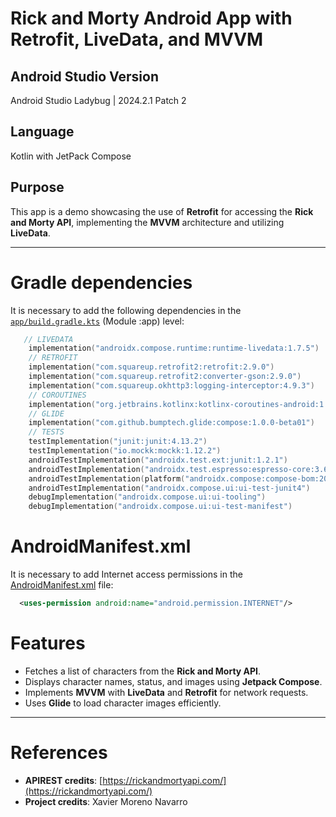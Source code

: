 # Rick and Morty Android App with Retrofit, LiveData, and MVVM

## Android Studio Version
Android Studio Ladybug | 2024.2.1 Patch 2

## Language
Kotlin with JetPack Compose

## Purpose
This app is a demo showcasing the use of **Retrofit** for accessing the **Rick and Morty API**, implementing the **MVVM** architecture and utilizing **LiveData**.

---

# Gradle dependencies
It is necessary to add the following dependencies in the [`app/build.gradle.kts`](app/build.gradle.kts) (Module :app) level:

```kotlin
   // LIVEDATA
    implementation("androidx.compose.runtime:runtime-livedata:1.7.5")
    // RETROFIT
    implementation("com.squareup.retrofit2:retrofit:2.9.0")
    implementation("com.squareup.retrofit2:converter-gson:2.9.0")
    implementation("com.squareup.okhttp3:logging-interceptor:4.9.3")
    // COROUTINES
    implementation("org.jetbrains.kotlinx:kotlinx-coroutines-android:1.7.3")
    // GLIDE
    implementation("com.github.bumptech.glide:compose:1.0.0-beta01")
    // TESTS
    testImplementation("junit:junit:4.13.2")
    testImplementation("io.mockk:mockk:1.12.2")
    androidTestImplementation("androidx.test.ext:junit:1.2.1")
    androidTestImplementation("androidx.test.espresso:espresso-core:3.6.1")
    androidTestImplementation(platform("androidx.compose:compose-bom:2024.10.01"))
    androidTestImplementation("androidx.compose.ui:ui-test-junit4")
    debugImplementation("androidx.compose.ui:ui-tooling")
    debugImplementation("androidx.compose.ui:ui-test-manifest")
```

# AndroidManifest.xml
It is necessary to add Internet access permissions in the [AndroidManifest.xml](app/src/main/AndroidManifest.xml) file:

```xml
  <uses-permission android:name="android.permission.INTERNET"/>
```

# Features
- Fetches a list of characters from the **Rick and Morty API**.
- Displays character names, status, and images using **Jetpack Compose**.
- Implements **MVVM** with **LiveData** and **Retrofit** for network requests.
- Uses **Glide** to load character images efficiently.


---
# References
- **APIREST credits**: [https://rickandmortyapi.com/](https://rickandmortyapi.com/)
- **Project credits**: Xavier Moreno Navarro
